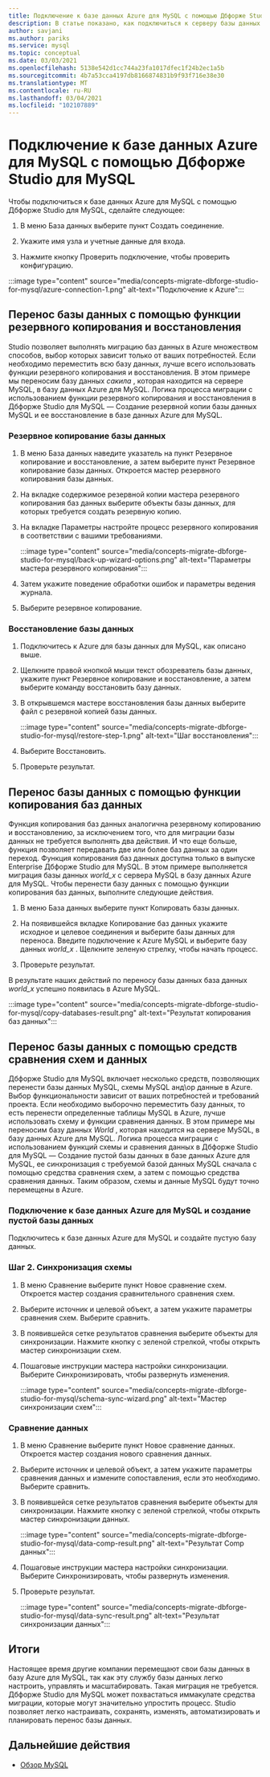 ```yaml
---
title: Подключение к базе данных Azure для MySQL с помощью Дбфорже Studio для MySQL
description: В статье показано, как подключиться к серверу базы данных Azure для MySQL с помощью Дбфорже Studio для MySQL.
author: savjani
ms.author: pariks
ms.service: mysql
ms.topic: conceptual
ms.date: 03/03/2021
ms.openlocfilehash: 5138e542d1cc744a23fa1017dfec1f24b2ec1a5b
ms.sourcegitcommit: 4b7a53cca4197db8166874831b9f93f716e38e30
ms.translationtype: MT
ms.contentlocale: ru-RU
ms.lasthandoff: 03/04/2021
ms.locfileid: "102107889"
---
```

# <a name="connect-to-azure-database-for-mysql-using-dbforge-studio-for-mysql"></a>Подключение к базе данных Azure для MySQL с помощью Дбфорже Studio для MySQL

Чтобы подключиться к базе данных Azure для MySQL с помощью Дбфорже Studio для MySQL, сделайте следующее:

1. В меню База данных выберите пункт Создать соединение.

2. Укажите имя узла и учетные данные для входа.

3. Нажмите кнопку Проверить подключение, чтобы проверить конфигурацию.

:::image type="content" source="media/concepts-migrate-dbforge-studio-for-mysql/azure-connection-1.png" alt-text="Подключение к Azure":::

## <a name="migrate-a-database-using-the-backup-and-restore-functionality"></a>Перенос базы данных с помощью функции резервного копирования и восстановления

Studio позволяет выполнять миграцию баз данных в Azure множеством способов, выбор которых зависит только от ваших потребностей. Если необходимо переместить всю базу данных, лучше всего использовать функции резервного копирования и восстановления. В этом примере мы переносим базу данных *сакила* , которая находится на сервере MySQL, в базу данных Azure для MySQL. Логика процесса миграции с использованием функции резервного копирования и восстановления в Дбфорже Studio для MySQL — Создание резервной копии базы данных MySQL и ее восстановление в базе данных Azure для MySQL.

### <a name="back-up-the-database"></a>Резервное копирование базы данных

1. В меню База данных наведите указатель на пункт Резервное копирование и восстановление, а затем выберите пункт Резервное копирование базы данных. Откроется мастер резервного копирования базы данных.

2. На вкладке содержимое резервной копии мастера резервного копирования баз данных выберите объекты базы данных, для которых требуется создать резервную копию.

3. На вкладке Параметры настройте процесс резервного копирования в соответствии с вашими требованиями.

    :::image type="content" source="media/concepts-migrate-dbforge-studio-for-mysql/back-up-wizard-options.png" alt-text="Параметры мастера резервного копирования":::

4. Затем укажите поведение обработки ошибок и параметры ведения журнала.

5. Выберите резервное копирование.

### <a name="restore-the-database"></a>Восстановление базы данных

1. Подключитесь к Azure для базы данных для MySQL, как описано выше.

2. Щелкните правой кнопкой мыши текст обозреватель базы данных, укажите пункт Резервное копирование и восстановление, а затем выберите команду восстановить базу данных.

3. В открывшемся мастере восстановления базы данных выберите файл с резервной копией базы данных.

    :::image type="content" source="media/concepts-migrate-dbforge-studio-for-mysql/restore-step-1.png" alt-text="Шаг восстановления":::

4. Выберите Восстановить.

5. Проверьте результат.

## <a name="migrate-a-database-using-the-copy-databases-functionality"></a>Перенос базы данных с помощью функции копирования баз данных

Функция копирования баз данных аналогична резервному копированию и восстановлению, за исключением того, что для миграции базы данных не требуется выполнять два действия. И что еще больше, функция позволяет передавать две или более баз данных за один переход. Функция копирования баз данных доступна только в выпуске Enterprise Дбфорже Studio для MySQL.
В этом примере выполняется миграция базы данных *world_x* с сервера MySQL в базу данных Azure для MySQL.
Чтобы перенести базу данных с помощью функции копирования баз данных, выполните следующие действия.

1. В меню База данных выберите пункт Копировать базы данных. 

2. На появившейся вкладке Копирование баз данных укажите исходное и целевое соединения и выберите базы данных для переноса. Введите подключение к Azure MySQL и выберите базу данных *world_x* . Щелкните зеленую стрелку, чтобы начать процесс.

3. Проверьте результат.

В результате наших действий по переносу базы данных база данных *world_x* успешно появилась в Azure MySQL.

:::image type="content" source="media/concepts-migrate-dbforge-studio-for-mysql/copy-databases-result.png" alt-text="Результат копирования баз данных":::

## <a name="migrate-a-database-using-schema-and-data-compare-tools"></a>Перенос базы данных с помощью средств сравнения схем и данных

Дбфорже Studio для MySQL включает несколько средств, позволяющих перенести базы данных MySQL, схемы MySQL анд\ор данные в Azure. Выбор функциональности зависит от ваших потребностей и требований проекта. Если необходимо выборочно переместить базу данных, то есть перенести определенные таблицы MySQL в Azure, лучше использовать схему и функции сравнения данных.
В этом примере мы переносим базу данных *World* , которая находится на сервере MySQL, в базу данных Azure для MySQL. Логика процесса миграции с использованием функций схемы и сравнения данных в Дбфорже Studio для MySQL — Создание пустой базы данных в базе данных Azure для MySQL, ее синхронизация с требуемой базой данных MySQL сначала с помощью средства сравнения схем, а затем с помощью средства сравнения данных. Таким образом, схемы и данные MySQL будут точно перемещены в Azure.

### <a name="connect-to-azure-database-for-mysql-and-create-an-empty-database"></a>Подключение к базе данных Azure для MySQL и создание пустой базы данных

Подключитесь к базе данных Azure для MySQL и создайте пустую базу данных.

### <a name="step-2-schema-synchronization"></a>Шаг 2. Синхронизация схемы

1. В меню Сравнение выберите пункт Новое сравнение схем.
Откроется мастер создания сравнительного сравнения схем.

2. Выберите источник и целевой объект, а затем укажите параметры сравнения схем. Выберите сравнить.

3. В появившейся сетке результатов сравнения выберите объекты для синхронизации. Нажмите кнопку с зеленой стрелкой, чтобы открыть мастер синхронизации схем.

4. Пошаговые инструкции мастера настройки синхронизации. Выберите Синхронизировать, чтобы развернуть изменения.

    :::image type="content" source="media/concepts-migrate-dbforge-studio-for-mysql/schema-sync-wizard.png" alt-text="Мастер синхронизации схем":::

### <a name="data-comparison"></a>Сравнение данных

1. В меню Сравнение выберите пункт Новое сравнение данных. Откроется мастер создания нового сравнения данных.

2. Выберите источник и целевой объект, а затем укажите параметры сравнения данных и измените сопоставления, если это необходимо. Выберите сравнить.

3. В появившейся сетке результатов сравнения выберите объекты для синхронизации. Нажмите кнопку с зеленой стрелкой, чтобы открыть мастер синхронизации данных.

    :::image type="content" source="media/concepts-migrate-dbforge-studio-for-mysql/data-comp-result.png" alt-text="Результат Comp данных":::

4. Пошаговые инструкции мастера настройки синхронизации. Выберите Синхронизировать, чтобы развернуть изменения.

5. Проверьте результат.

    :::image type="content" source="media/concepts-migrate-dbforge-studio-for-mysql/data-sync-result.png" alt-text="Результат синхронизации данных":::

## <a name="summary"></a>Итоги

Настоящее время другие компании перемещают свои базы данных в базу Azure для MySQL, так как эту службу базы данных легко настроить, управлять и масштабировать. Такая миграция не требуется. Дбфорже Studio для MySQL может похвастаться иммакулате средства миграции, которые могут значительно упростить процесс. Studio позволяет легко настраивать, сохранять, изменять, автоматизировать и планировать перенос базы данных.

## <a name="next-steps"></a>Дальнейшие действия
- [Обзор MySQL](overview.md)